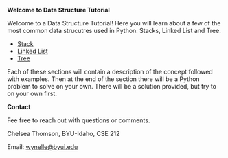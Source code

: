 **Welcome to Data Structure Tutorial**

Welcome to a Data Structure Tutorial! Here you will learn about a few of the most common data strucutres used in Python: Stacks, Linked List and Tree.

* [Stack](stacks/stacks.md)
* [Linked List](linked/linked_list.md)
* [Tree](tree/tree.md)

Each of these sections will contain a description of the concept followed with examples. Then at the end of the section there will be a Python problem to solve on your own. There will be a solution provided, but try to on your own first. 

**Contact**

Fee free to reach out with questions or comments.

Chelsea Thomson, BYU-Idaho, CSE 212

Email: wynelle@byui.edu